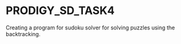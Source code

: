 # PRODIGY_SD_TASK4
Creating a program for sudoku solver for solving puzzles using the backtracking.

